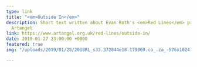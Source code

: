 ```yaml
---
type: link
title: "<em>Outside In</em>"
description: Short text written about Evan Roth's <em>Red Lines</em> project, for
  Artangel
link: https://www.artangel.org.uk/red-lines/outside-in/
date: 2019-01-27 23:00:00 +0000
featured: true
img: "/uploads/2019/01/28/2018RL_s33.372844e18.179869.co_.za_-576x1024-1.jpg"

---
```

